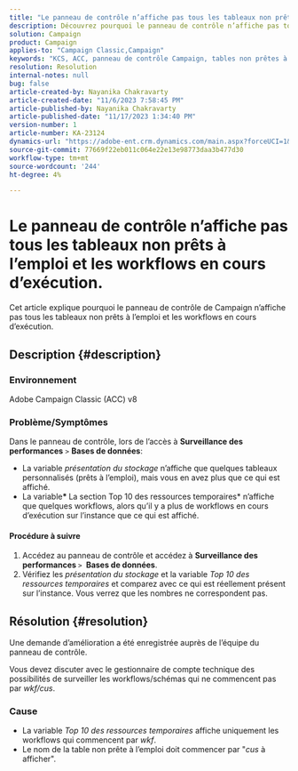 ```yaml
---
title: "Le panneau de contrôle n’affiche pas tous les tableaux non prêts à l’emploi et les workflows en cours d’exécution"
description: Découvrez pourquoi le panneau de contrôle n’affiche pas tous les tableaux non prêts à l’emploi et les workflows en cours d’exécution.
solution: Campaign
product: Campaign
applies-to: "Campaign Classic,Campaign"
keywords: "KCS, ACC, panneau de contrôle Campaign, tables non prêtes à l’emploi, surveillance des performances, présentation du stockage, Top 10 des ressources temporaires"
resolution: Resolution
internal-notes: null
bug: false
article-created-by: Nayanika Chakravarty
article-created-date: "11/6/2023 7:58:45 PM"
article-published-by: Nayanika Chakravarty
article-published-date: "11/17/2023 1:34:40 PM"
version-number: 1
article-number: KA-23124
dynamics-url: "https://adobe-ent.crm.dynamics.com/main.aspx?forceUCI=1&pagetype=entityrecord&etn=knowledgearticle&id=d8a9bae2-de7c-ee11-8179-6045bd006ce9"
source-git-commit: 77669f22eb011c064e22e13e98773daa3b477d30
workflow-type: tm+mt
source-wordcount: '244'
ht-degree: 4%

---
```


# Le panneau de contrôle n’affiche pas tous les tableaux non prêts à l’emploi et les workflows en cours d’exécution.


Cet article explique pourquoi le panneau de contrôle de Campaign n’affiche pas tous les tableaux non prêts à l’emploi et les workflows en cours d’exécution.

## Description {#description}


### Environnement

Adobe Campaign Classic (ACC) v8

### Problème/Symptômes

Dans le panneau de contrôle, lors de l’accès à <b>Surveillance des performances</b> `>`  <b>Bases de données</b>:

- La variable *présentation du stockage* n’affiche que quelques tableaux personnalisés (prêts à l’emploi), mais vous en avez plus que ce qui est affiché.
- La variable<b>* </b>La section Top 10 des ressources temporaires* n’affiche que quelques workflows, alors qu’il y a plus de workflows en cours d’exécution sur l’instance que ce qui est affiché.


#### Procédure à suivre

1. Accédez au panneau de contrôle et accédez à <b>Surveillance des performances </b>`>` <b> Bases de données</b>.
2. Vérifiez les *présentation du stockage* et la variable *Top 10 des ressources temporaires* et comparez avec ce qui est réellement présent sur l’instance. Vous verrez que les nombres ne correspondent pas.



## Résolution {#resolution}


Une demande d’amélioration a été enregistrée auprès de l’équipe du panneau de contrôle.

Vous devez discuter avec le gestionnaire de compte technique des possibilités de surveiller les workflows/schémas qui ne commencent pas par *wkf/cus*.

### Cause

- La variable *Top 10 des ressources temporaires* affiche uniquement les workflows qui commencent par *wkf*.
- Le nom de la table non prête à l’emploi doit commencer par &quot;*cus* à afficher&quot;.

